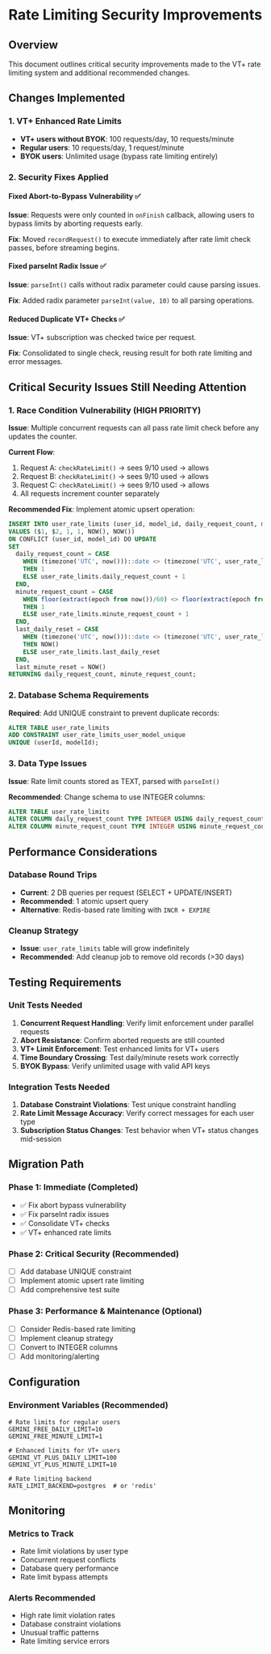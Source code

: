# Rate Limiting Security Improvements

## Overview
This document outlines critical security improvements made to the VT+ rate limiting system and additional recommended changes.

## Changes Implemented

### 1. VT+ Enhanced Rate Limits
- **VT+ users without BYOK**: 100 requests/day, 10 requests/minute
- **Regular users**: 10 requests/day, 1 request/minute  
- **BYOK users**: Unlimited usage (bypass rate limiting entirely)

### 2. Security Fixes Applied

#### Fixed Abort-to-Bypass Vulnerability ✅
**Issue**: Requests were only counted in `onFinish` callback, allowing users to bypass limits by aborting requests early.

**Fix**: Moved `recordRequest()` to execute immediately after rate limit check passes, before streaming begins.

#### Fixed parseInt Radix Issue ✅  
**Issue**: `parseInt()` calls without radix parameter could cause parsing issues.

**Fix**: Added radix parameter `parseInt(value, 10)` to all parsing operations.

#### Reduced Duplicate VT+ Checks ✅
**Issue**: VT+ subscription was checked twice per request.

**Fix**: Consolidated to single check, reusing result for both rate limiting and error messages.

## Critical Security Issues Still Needing Attention

### 1. Race Condition Vulnerability (HIGH PRIORITY)
**Issue**: Multiple concurrent requests can all pass rate limit check before any updates the counter.

**Current Flow**:
1. Request A: `checkRateLimit()` → sees 9/10 used → allows
2. Request B: `checkRateLimit()` → sees 9/10 used → allows  
3. Request C: `checkRateLimit()` → sees 9/10 used → allows
4. All requests increment counter separately

**Recommended Fix**: Implement atomic upsert operation:
```sql
INSERT INTO user_rate_limits (user_id, model_id, daily_request_count, minute_request_count, last_daily_reset, last_minute_reset)
VALUES ($1, $2, 1, 1, NOW(), NOW())
ON CONFLICT (user_id, model_id) DO UPDATE
SET
  daily_request_count = CASE 
    WHEN (timezone('UTC', now()))::date <> (timezone('UTC', user_rate_limits.last_daily_reset))::date
    THEN 1
    ELSE user_rate_limits.daily_request_count + 1 
  END,
  minute_request_count = CASE
    WHEN floor(extract(epoch from now())/60) <> floor(extract(epoch from user_rate_limits.last_minute_reset)/60)
    THEN 1  
    ELSE user_rate_limits.minute_request_count + 1
  END,
  last_daily_reset = CASE
    WHEN (timezone('UTC', now()))::date <> (timezone('UTC', user_rate_limits.last_daily_reset))::date  
    THEN NOW() 
    ELSE user_rate_limits.last_daily_reset 
  END,
  last_minute_reset = NOW()
RETURNING daily_request_count, minute_request_count;
```

### 2. Database Schema Requirements
**Required**: Add UNIQUE constraint to prevent duplicate records:
```sql
ALTER TABLE user_rate_limits 
ADD CONSTRAINT user_rate_limits_user_model_unique 
UNIQUE (userId, modelId);
```

### 3. Data Type Issues
**Issue**: Rate limit counts stored as TEXT, parsed with `parseInt()`

**Recommended**: Change schema to use INTEGER columns:
```sql
ALTER TABLE user_rate_limits 
ALTER COLUMN daily_request_count TYPE INTEGER USING daily_request_count::INTEGER,
ALTER COLUMN minute_request_count TYPE INTEGER USING minute_request_count::INTEGER;
```

## Performance Considerations

### Database Round Trips
- **Current**: 2 DB queries per request (SELECT + UPDATE/INSERT)
- **Recommended**: 1 atomic upsert query
- **Alternative**: Redis-based rate limiting with `INCR + EXPIRE`

### Cleanup Strategy
- **Issue**: `user_rate_limits` table will grow indefinitely
- **Recommended**: Add cleanup job to remove old records (>30 days)

## Testing Requirements

### Unit Tests Needed
1. **Concurrent Request Handling**: Verify limit enforcement under parallel requests
2. **Abort Resistance**: Confirm aborted requests are still counted  
3. **VT+ Limit Enforcement**: Test enhanced limits for VT+ users
4. **Time Boundary Crossing**: Test daily/minute resets work correctly
5. **BYOK Bypass**: Verify unlimited usage with valid API keys

### Integration Tests Needed
1. **Database Constraint Violations**: Test unique constraint handling
2. **Rate Limit Message Accuracy**: Verify correct messages for each user type
3. **Subscription Status Changes**: Test behavior when VT+ status changes mid-session

## Migration Path

### Phase 1: Immediate (Completed)
- ✅ Fix abort bypass vulnerability
- ✅ Fix parseInt radix issues  
- ✅ Consolidate VT+ checks
- ✅ VT+ enhanced rate limits

### Phase 2: Critical Security (Recommended)
- [ ] Add database UNIQUE constraint
- [ ] Implement atomic upsert rate limiting
- [ ] Add comprehensive test suite

### Phase 3: Performance & Maintenance (Optional)
- [ ] Consider Redis-based rate limiting
- [ ] Implement cleanup strategy
- [ ] Convert to INTEGER columns
- [ ] Add monitoring/alerting

## Configuration

### Environment Variables (Recommended)
```env
# Rate limits for regular users
GEMINI_FREE_DAILY_LIMIT=10
GEMINI_FREE_MINUTE_LIMIT=1

# Enhanced limits for VT+ users  
GEMINI_VT_PLUS_DAILY_LIMIT=100
GEMINI_VT_PLUS_MINUTE_LIMIT=10

# Rate limiting backend
RATE_LIMIT_BACKEND=postgres  # or 'redis'
```

## Monitoring

### Metrics to Track
- Rate limit violations by user type
- Concurrent request conflicts  
- Database query performance
- Rate limit bypass attempts

### Alerts Recommended
- High rate limit violation rates
- Database constraint violations
- Unusual traffic patterns
- Rate limiting service errors
